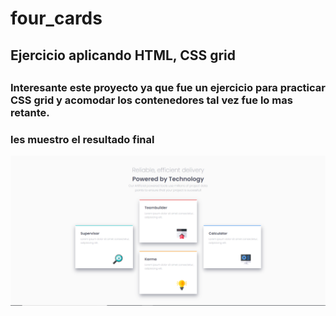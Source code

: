 # four_cards
<h2>Ejercicio aplicando HTML, CSS grid<h2>

<h3>Interesante este proyecto ya que fue un ejercicio para practicar CSS grid y acomodar los contenedores tal vez fue lo mas retante.<h3>

<h3>les muestro el resultado final</h3>

<img src="Assets/resultado.png">
